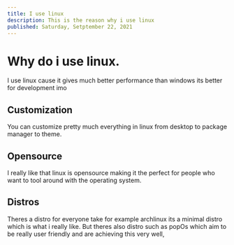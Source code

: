 ```yaml
---
title: I use linux
description: This is the reason why i use linux
published: Saturday, Setptember 22, 2021
---
```


# Why do i use linux.

I use linux cause it gives much better performance than windows its better for development imo

## Customization

You can customize pretty much everything in linux from desktop to package manager to theme.

## Opensource

I really like that linux is opensource making it the perfect for people who want to tool around with the operating system.

## Distros

Theres a distro for everyone take for example archlinux its a minimal distro which is what i really like.
But theres also distro such as popOs which aim to be really user friendly and are achieving this very well,
